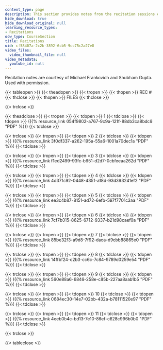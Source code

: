 ```yaml
---
content_type: page
description: This section provides notes from the recitation sessions of the course.
hide_download: true
hide_download_original: null
learning_resource_types:
- Recitations
ocw_type: CourseSection
title: Recitations
uid: cf58407a-2c2b-3892-6cb5-9cc75c2a27e8
video_files:
  video_thumbnail_file: null
video_metadata:
  youtube_id: null
---
```


Recitation notes are courtesy of Michael Frankovich and Shubham Gupta. Used with permission.

{{< tableopen >}}
{{< theadopen >}}
{{< tropen >}}
{{< thopen >}}
REC #
{{< thclose >}}
{{< thopen >}}
FILES
{{< thclose >}}

{{< trclose >}}

{{< theadclose >}}
{{< tropen >}}
{{< tdopen >}}
1
{{< tdclose >}}
{{< tdopen >}}
({{% resource_link 054f9802-a767-9c9a-121f-88db3ca8bdc6 "PDF" %}})
{{< tdclose >}}

{{< trclose >}}
{{< tropen >}}
{{< tdopen >}}
2
{{< tdclose >}}
{{< tdopen >}}
({{% resource_link 3f0df337-a262-195a-55a6-1001a70dec1a "PDF" %}})
{{< tdclose >}}

{{< trclose >}}
{{< tropen >}}
{{< tdopen >}}
3
{{< tdclose >}}
{{< tdopen >}}
({{% resource_link f1ed2499-93fc-b651-d2d7-0cbfeeaa262d "PDF" %}})
{{< tdclose >}}

{{< trclose >}}
{{< tropen >}}
{{< tdopen >}}
4
{{< tdclose >}}
{{< tdopen >}}
({{% resource_link 4d371c92-0448-4351-a18d-93d393241ef2 "PDF" %}})
{{< tdclose >}}

{{< trclose >}}
{{< tropen >}}
{{< tdopen >}}
5
{{< tdclose >}}
{{< tdopen >}}
({{% resource_link ee3c4b87-8151-ad72-6efb-597f7701c3aa "PDF" %}})
{{< tdclose >}}

{{< trclose >}}
{{< tropen >}}
{{< tdopen >}}
6
{{< tdclose >}}
{{< tdopen >}}
({{% resource_link 7cf7b015-8625-6712-9337-b21d98caef0a "PDF" %}})
{{< tdclose >}}

{{< trclose >}}
{{< tropen >}}
{{< tdopen >}}
7
{{< tdclose >}}
{{< tdopen >}}
({{% resource_link 85be32f3-a9d8-7f92-daca-d9cbb88865e0 "PDF" %}})
{{< tdclose >}}

{{< trclose >}}
{{< tropen >}}
{{< tdopen >}}
8
{{< tdclose >}}
{{< tdopen >}}
({{% resource_link 14ffbf24-c2b3-cc6c-7c84-9789d0259e54 "PDF" %}})
{{< tdclose >}}

{{< trclose >}}
{{< tropen >}}
{{< tdopen >}}
9
{{< tdclose >}}
{{< tdopen >}}
({{% resource_link 560e88a6-6846-258e-c85b-227aa8aab1b5 "PDF" %}})
{{< tdclose >}}

{{< trclose >}}
{{< tropen >}}
{{< tdopen >}}
10
{{< tdclose >}}
{{< tdopen >}}
({{% resource_link 0684ec30-14e7-02bb-432a-b78111520e97 "PDF" %}})
{{< tdclose >}}

{{< trclose >}}
{{< tropen >}}
{{< tdopen >}}
11
{{< tdclose >}}
{{< tdopen >}}
({{% resource_link 4eeb0b4c-bd13-7e10-86ef-c828c996b0b0 "PDF" %}})
{{< tdclose >}}

{{< trclose >}}

{{< tableclose >}}